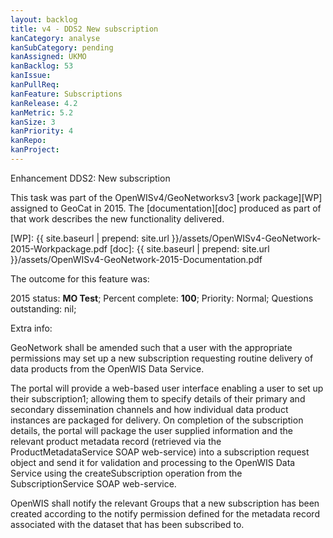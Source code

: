 ```yaml
---
layout: backlog
title: v4 - DDS2 New subscription
kanCategory: analyse
kanSubCategory: pending
kanAssigned: UKMO
kanBacklog: 53
kanIssue:
kanPullReq:
kanFeature: Subscriptions
kanRelease: 4.2
kanMetric: 5.2
kanSize: 3
kanPriority: 4
kanRepo:
kanProject:
---
```

Enhancement DDS2: New subscription

This task was part of the OpenWISv4/GeoNetworksv3 [work package][WP] assigned to GeoCat in 2015.  The [documentation][doc] produced as part of that work describes the new functionality delivered.

[WP]: {{ site.baseurl | prepend: site.url }}/assets/OpenWISv4-GeoNetwork-2015-Workpackage.pdf
[doc]: {{ site.baseurl | prepend: site.url }}/assets/OpenWISv4-GeoNetwork-2015-Documentation.pdf

The outcome for this feature was:

2015 status: **MO Test**; Percent complete: **100**; Priority: Normal; Questions outstanding: nil;

Extra info:

GeoNetwork shall be amended such that a user with the appropriate permissions may set up a new subscription requesting routine delivery of data products from the OpenWIS Data Service.

The portal will provide a web-based user interface enabling a user to set up their subscription1; allowing them to specify details of their primary and secondary dissemination channels and how individual data product instances are packaged for delivery. On completion of the subscription details, the portal will package the user supplied information and the relevant product metadata record (retrieved via the ProductMetadataService SOAP web-service) into a subscription request object and send it for validation and processing to the OpenWIS Data Service using the createSubscription operation from the SubscriptionService SOAP web-service.

OpenWIS shall notify the relevant Groups that a new subscription has been created according to the notify permission defined for the metadata record associated with the dataset that has been subscribed to.
